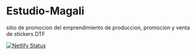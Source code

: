 # Estudio-Magali
sitio de promocion del emprendimiento de produccion, promocion y venta de stickers DTF

[![Netlify Status](https://api.netlify.com/api/v1/badges/4b11b815-71ad-4656-b464-dc653bc0acbb/deploy-status)](https://app.netlify.com/projects/estudiomagali/deploys)
